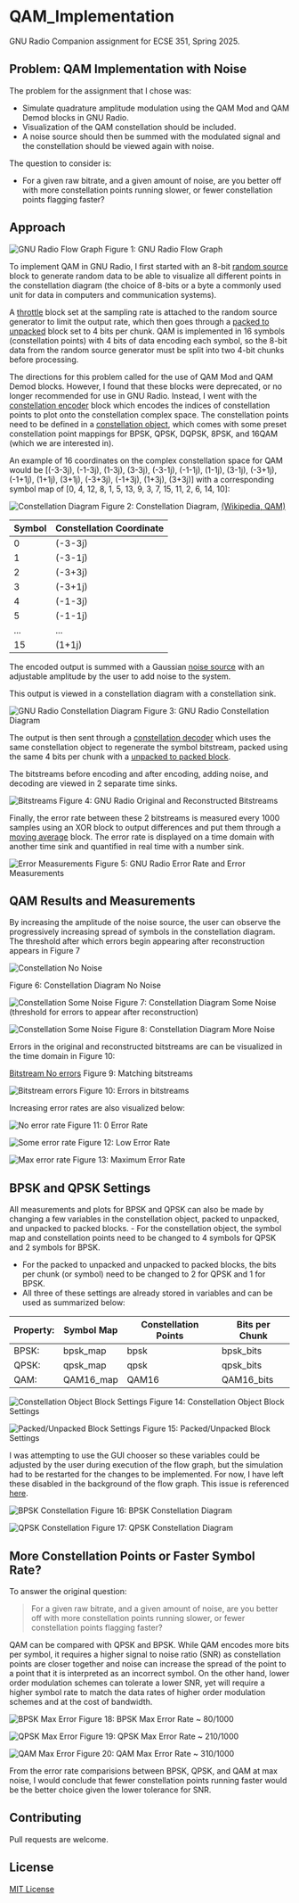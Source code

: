 # QAM_Implementation

GNU Radio Companion assignment for ECSE 351, Spring 2025.

## Problem: QAM Implementation with Noise

The problem for the assignment that I chose was:
- Simulate quadrature amplitude modulation using the QAM Mod and QAM Demod blocks in GNU Radio.
- Visualization of the QAM constellation should be included.
- A noise source should then be summed with the modulated signal and the constellation should be viewed again with noise.

The question to consider is:
- For a given raw bitrate, and a given amount of noise, are you better off with more constellation points running slower, or fewer constellation points flagging faster?

## Approach

![GNU Radio Flow Graph](Images/GNU_flow.png)
Figure 1: GNU Radio Flow Graph

To implement QAM in GNU Radio, I first started with an 8-bit [random source](https://wiki.gnuradio.org/index.php/Random_Source) block to generate random data to be able to visualize all different points in the constellation diagram (the choice of 8-bits or a byte a commonly used unit for data in computers and communication systems).

A [throttle](https://wiki.gnuradio.org/index.php/Throttle) block set at the sampling rate is attached to the random source generator to limit the output rate, which then goes through a [packed to unpacked](https://wiki.gnuradio.org/index.php/Packed_to_Unpacked) block set to 4 bits per chunk. QAM is implemented in 16 symbols (constellation points) with 4 bits of data encoding each symbol, so the 8-bit data from the random source generator must be split into two 4-bit chunks before processing.

The directions for this problem called for the use of QAM Mod and QAM Demod blocks. However, I found that these blocks were deprecated, or no longer recommended for use in GNU Radio. Instead, I went with the [constellation encoder](https://wiki.gnuradio.org/index.php?title=Constellation_Encoder) block which encodes the indices of constellation points to plot onto the constellation complex space. The constellation points need to be defined in a [constellation object](https://wiki.gnuradio.org/index.php?title=Constellation_Object), which comes with some preset constellation point mappings for BPSK, QPSK, DQPSK, 8PSK, and 16QAM (which we are interested in).

An example of 16 coordinates on the complex constellation space for QAM would be [(-3-3j), (-1-3j), (1-3j), (3-3j), (-3-1j), (-1-1j), (1-1j), (3-1j), (-3+1j), (-1+1j), (1+1j), (3+1j), (-3+3j), (-1+3j), (1+3j), (3+3j)] with a corresponding symbol map of [0, 4, 12, 8, 1, 5, 13, 9, 3, 7, 15, 11, 2, 6, 14, 10]:

![Constellation Diagram](Images/QAM_Constellation.png)
Figure 2: Constellation Diagram, [(Wikipedia, QAM)](https://en.wikipedia.org/wiki/Quadrature_amplitude_modulation)


| Symbol | Constellation Coordinate |
| ------ | ------ |
| 0 | (-3-3j) |
| 1 | (-3-1j) |
| 2 | (-3+3j) |
| 3 | (-3+1j) |
| 4 | (-1-3j) |
| 5 | (-1-1j) |
| ... | ... |
| 15 | (1+1j) |

The encoded output is summed with a Gaussian [noise source](https://wiki.gnuradio.org/index.php?title=Noise_Source) with an adjustable amplitude by the user to add noise to the system.

This output is viewed in a constellation diagram with a constellation sink.

![GNU Radio Constellation Diagram](Images/const_diagram.png)
Figure 3: GNU Radio Constellation Diagram

The output is then sent through a [constellation decoder](https://wiki.gnuradio.org/index.php?title=Constellation_Decoder) which uses the same constellation object to regenerate the symbol bitstream, packed using the same 4 bits per chunk with a [unpacked to packed block](https://wiki.gnuradio.org/index.php?title=Unpacked_to_Packed).

The bitstreams before encoding and after encoding, adding noise, and decoding are viewed in 2 separate time sinks.

![Bitstreams](Images/bitstream_matching.png)
Figure 4: GNU Radio Original and Reconstructed Bitstreams

Finally, the error rate between these 2 bitstreams is measured every 1000 samples using an XOR block to output differences and put them through a [moving average](https://wiki.gnuradio.org/index.php?title=Moving_Average) block. The error rate is displayed on a time domain with another time sink and quantified in real time with a number sink.

![Error Measurements](Images/error_rate_some.png)
Figure 5: GNU Radio Error Rate and Error Measurements

## QAM Results and Measurements

By increasing the amplitude of the noise source, the user can observe the progressively increasing spread of symbols in the constellation diagram. The threshold after which errors begin appearing after reconstruction appears in Figure 7

![Constellation No Noise](Images/const_no_noise.png)

Figure 6: Constellation Diagram  No Noise

![Constellation Some Noise](Images/const_thresh.png)
Figure 7: Constellation Diagram Some Noise (threshold for errors to appear after reconstruction)

![Constellation Some Noise](Images/const_noise.png)
Figure 8: Constellation Diagram More Noise

Errors in the original and reconstructed bitstreams are can be visualized in the time domain in Figure 10:

[Bitstream No errors](Images/bitstream_matching.png)
Figure 9: Matching bitstreams

![Bitstream errors](Images/bitstream_errors.png)
Figure 10: Errors in bitstreams

Increasing error rates are also visualized below:

![No error rate](Images/error_rate_none.png)
Figure 11: 0 Error Rate

![Some error rate](Images/error_rate_some.png)
Figure 12: Low Error Rate

![Max error rate](Images/error_rate_max.png)
Figure 13: Maximum Error Rate

## BPSK and QPSK Settings

All measurements and plots for BPSK and QPSK can also be made by changing a few variables in the constellation object, packed to unpacked, and unpacked to packed blocks. - For the constellation object, the symbol map and constellation points need to be changed to 4 symbols for QPSK and 2 symbols for BPSK. 
- For the packed to unpacked and unpacked to packed blocks, the bits per chunk (or symbol) need to be changed to 2 for QPSK and 1 for BPSK.
- All three of these settings are already stored in variables and can be used as summarized below:

| Property: | Symbol Map | Constellation Points | Bits per Chunk |
| ------ | ------ | ------ | ------ |
| BPSK: | bpsk_map | bpsk | bpsk_bits |
| QPSK: | qpsk_map | qpsk | qpsk_bits |
| QAM: | QAM16_map | QAM16 | QAM16_bits |


![Constellation Object Block Settings](Images/const_settings.png)
Figure 14: Constellation Object Block Settings

![Packed/Unpacked Block Settings](Images/packed_unpacked_settings.png)
Figure 15: Packed/Unpacked Block Settings

I was attempting to use the GUI chooser so these variables could be adjusted by the user during execution of the flow graph, but the simulation had to be restarted for the changes to be implemented. For now, I have left these disabled in the background of the flow graph. This issue is referenced [here](https://github.com/ptkim621/QAM_Implementation/issues/1).

![BPSK Constellation](Images/bpsk_const.png)
Figure 16: BPSK Constellation Diagram

![QPSK Constellation](Images/qpsk_const.png)
Figure 17: QPSK Constellation Diagram

## More Constellation Points or Faster Symbol Rate?

To answer the original question:

> For a given raw bitrate, and a given amount of noise, are you better off with more constellation points running slower, or fewer constellation points flagging faster?
>

QAM can be compared with QPSK and BPSK. While QAM encodes more bits per symbol, it requires a higher signal to noise ratio (SNR) as constellation points are closer together and noise can increase the spread of the point to a point that it is interpreted as an incorrect symbol. On the other hand, lower order modulation schemes can tolerate a lower SNR, yet will require a higher symbol rate to match the data rates of higher order modulation schemes and at the cost of bandwidth.

![BPSK Max Error](Images/bpsk_errors.png)
Figure 18: BPSK Max Error Rate ~ 80/1000

![QPSK Max Error](Images/qpsk_errors.png)
Figure 19: QPSK Max Error Rate ~ 210/1000

![QAM Max Error](Images/QAM_errors.png)
Figure 20: QAM Max Error Rate ~ 310/1000

From the error rate comparisions between BPSK, QPSK, and QAM at max noise, I would conclude that fewer constellation points running faster would be the better choice given the lower tolerance for SNR.

## Contributing

Pull requests are welcome.

## License

[MIT License](https://choosealicense.com/licenses/mit/)